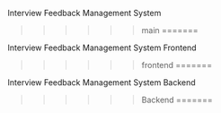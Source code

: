 
Interview Feedback Management System
>>>>>> main
=======

Interview Feedback Management System Frontend
>>>>>> frontend
=======

Interview Feedback Management System Backend
>>>>>> Backend
=======

